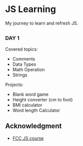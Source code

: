 # JS Learning

My journey to learn and refresh JS.

## 

### DAY 1

Covered topics:
- Comments
- Data Types
- Math Operation
- Strings

Projects:
- Blank word game
- Height converter (cm to foot)
- BMI calculator
- Word length Calculator

## Acknowledgment 

- [FCC JS course](https://www.youtube.com/watch?v=PkZNo7MFNFg)